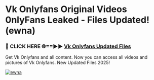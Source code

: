 # Vk Onlyfans Original Videos 0nlyFans Leaked - Files Updated! (ewna)

<h3>🔴 CLICK HERE 🌐==►► <a href="https://tinyurl.com/x26r9saj" rel="nofollow">Vk Onlyfans Updated Files</a></h3>

Get Vk Onlyfans and all content. Now you can access all videos and pictures of Vk Onlyfans. New Updated Files 2025!

[![ewna](https://i.imgur.com/LkgZPqh.gif)](https://tinyurl.com/x26r9saj)
